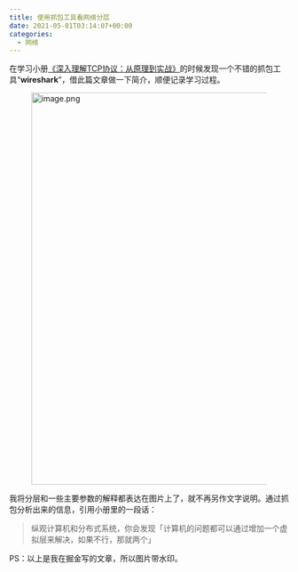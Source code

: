 ```yaml
---
title: 使用抓包工具看网络分层
date: 2021-05-01T03:14:07+00:00
categories:
  - 网络
---
```

在学习小册<a rel="noreferrer noopener" href="https://juejin.cn/book/6844733788681928712" target="_blank">《深入理解TCP协议：从原理到实战》</a>的时候发现一个不错的抓包工具“**wireshark**”，借此篇文章做一下简介，顺便记录学习过程。<figure class="wp-block-image is-resized">

<img decoding="async" loading="lazy" src="https://p1-juejin.byteimg.com/tos-cn-i-k3u1fbpfcp/97e2c53950e14115af6e685b2bb481a7~tplv-k3u1fbpfcp-watermark.awebp" alt="image.png" width="836" height="705" /> </figure> 

我将分层和一些主要参数的解释都表达在图片上了，就不再另作文字说明。通过抓包分析出来的信息，引用小册里的一段话：

<blockquote class="wp-block-quote">
  <p>
    纵观计算机和分布式系统，你会发现「计算机的问题都可以通过增加一个虚拟层来解决，如果不行，那就两个」
  </p>
</blockquote>

PS：以上是我在掘金写的文章，所以图片带水印。